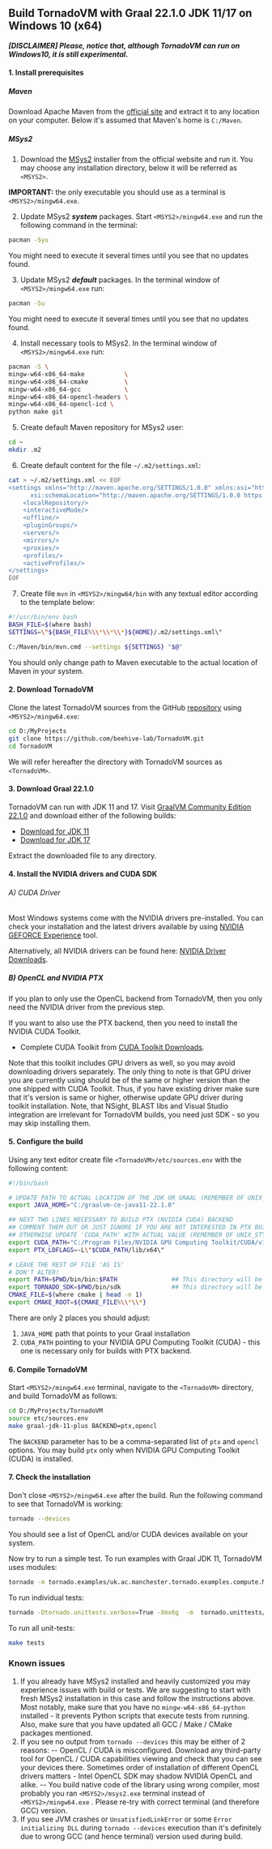 ## Build TornadoVM with Graal 22.1.0 JDK 11/17 on Windows 10 (x64)

_**[DISCLAIMER] Please, notice that, although TornadoVM can run on Windows10, it is still experimental.**_

#### 1. Install prerequisites

##### Maven

Download Apache Maven from the [official site](https://maven.apache.org/download.cgi) and extract it to any location on
your computer. Below it's assumed that Maven's home is `C:/Maven`.

##### MSys2

1. Download the [MSys2](https://www.msys2.org/) installer from the official website and run it. You may choose any
   installation directory, below it will be referred as `<MSYS2>`.

**IMPORTANT:** the only executable you should use as a terminal is `<MSYS2>/mingw64.exe`.

2. Update MSys2 _**system**_ packages. Start `<MSYS2>/mingw64.exe` and run the following command in the terminal:

```bash
pacman -Syu
```

You might need to execute it several times until you see that no updates found.

3. Update MSys2 _**default**_ packages. In the terminal window of `<MSYS2>/mingw64.exe` run:

```bash
pacman -Su
```

You might need to execute it several times until you see that no updates found.

4. Install necessary tools to MSys2. In the terminal window of `<MSYS2>/mingw64.exe` run:

```bash
pacman -S \
mingw-w64-x86_64-make           \
mingw-w64-x86_64-cmake          \
mingw-w64-x86_64-gcc            \
mingw-w64-x86_64-opencl-headers \
mingw-w64-x86_64-opencl-icd \
python make git
```

5. Create default Maven repository for MSys2 user:

```bash
cd ~
mkdir .m2
```

6. Create default content for the file `~/.m2/settings.xml`:

```bash
cat > ~/.m2/settings.xml << EOF
<settings xmlns="http://maven.apache.org/SETTINGS/1.0.0" xmlns:xsi="http://www.w3.org/2001/XMLSchema-instance"
      xsi:schemaLocation="http://maven.apache.org/SETTINGS/1.0.0 https://maven.apache.org/xsd/settings-1.0.0.xsd">
    <localRepository/>
    <interactiveMode/>
    <offline/>
    <pluginGroups/>
    <servers/>
    <mirrors/>
    <proxies/>
    <profiles/>
    <activeProfiles/>
</settings>
EOF
```

7. Create file `mvn` in `<MSYS2>/mingw64/bin` with any textual editor according to the template below:

```bash
#!/usr/bin/env bash
BASH_FILE=$(where bash)
SETTINGS=\"${BASH_FILE%\\*\\*\\*}${HOME}/.m2/settings.xml\"

C:/Maven/bin/mvn.cmd --settings ${SETTINGS} "$@"
```

You should only change path to Maven executable to the actual location of Maven in your system.

#### 2. Download TornadoVM

Clone the latest TornadoVM sources from the GitHub [repository](https://github.com/beehive-lab/TornadoVM)
using `<MSYS2>/mingw64.exe`:

```bash
cd D:/MyProjects
git clone https://github.com/beehive-lab/TornadoVM.git
cd TornadoVM
```

We will refer hereafter the directory with TornadoVM sources as `<TornadoVM>`.

#### 3. Download Graal 22.1.0

TornadoVM can run with JDK 11 and 17.
Visit [GraalVM Community Edition 22.1.0](https://github.com/graalvm/graalvm-ce-builds/releases/tag/vm-22.1.0) and
download either of the following builds:

- [Download for JDK 11](https://github.com/graalvm/graalvm-ce-builds/releases/download/vm-22.1.0/graalvm-ce-java11-windows-amd64-22.1.0.zip)
- [Download for JDK 17](https://github.com/graalvm/graalvm-ce-builds/releases/download/vm-22.1.0/graalvm-ce-java17-windows-amd64-22.1.0.zip)

Extract the downloaded file to any directory.

#### 4. Install the NVIDIA drivers and CUDA SDK

###### A) CUDA Driver

Most Windows systems come with the NVIDIA drivers pre-installed. You can check your installation and the latest drivers
available by using [NVIDIA GEFORCE Experience](https://www.nvidia.com/it-it/geforce/geforce-experience/download/) tool.

Alternatively, all NVIDIA drivers can be found
here: [NVIDIA Driver Downloads](https://www.nvidia.com/Download/index.aspx).

##### B) OpenCL and NVIDIA PTX

If you plan to only use the OpenCL backend from TornadoVM, then you only need the NVIDIA driver from the previous step.

If you want to also use the PTX backend, then you need to install the NVIDIA CUDA Toolkit.

- Complete CUDA Toolkit
  from [CUDA Toolkit Downloads](https://developer.nvidia.com/cuda-downloads?target_os=Windows&target_arch=x86_64).

Note that this toolkit includes GPU drivers as well, so you may avoid downloading drivers separately. The only thing to
note is that GPU driver you are currently using should be of the same or higher version than the one shipped with CUDA
Toolkit. Thus, if you have existing driver make sure that it's version is same or higher, otherwise update GPU driver
during toolkit installation. Note, that NSight, BLAST libs and Visual Studio integration are irrelevant for TornadoVM
builds, you need just SDK - so you may skip installing them.

#### 5. Configure the build

Using any text editor create file `<TornadoVM>/etc/sources.env`  with the following content:

```bash
#!/bin/bash

# UPDATE PATH TO ACTUAL LOCATION OF THE JDK OR GRAAL (REMEMBER OF UNIX_STYLE SLASHES AND SPACES!!!)
export JAVA_HOME="C:/graalvm-ce-java11-22.1.0"

## NEXT TWO LINES NECESSARY TO BUILD PTX (NVIDIA CUDA) BACKEND
## COMMENT THEM OUT OR JUST IGNORE IF YOU ARE NOT INTERESTED IN PTX BUILD
## OTHERWISE UPDATE 'CUDA_PATH' WITH ACTUAL VALUE (REMEMBER OF UNIX_STYLE SLASHES AND SPACES!!!)
export CUDA_PATH="C:/Program Files/NVIDIA GPU Computing Toolkit/CUDA/v11.2"
export PTX_LDFLAGS=-L\"$CUDA_PATH/lib/x64\"

# LEAVE THE REST OF FILE 'AS IS'
# DON'T ALTER!
export PATH=$PWD/bin/bin:$PATH               ## This directory will be automatically generated during Tornado compilation
export TORNADO_SDK=$PWD/bin/sdk              ## This directory will be automatically generated during Tornado compilation
CMAKE_FILE=$(where cmake | head -n 1)
export CMAKE_ROOT=${CMAKE_FILE%\\*\\*}
```

There are only 2 places you should adjust:

1. `JAVA_HOME` path that points to your Graal installation
2. `CUDA_PATH` pointing to your NVIDIA GPU Computing Toolkit (CUDA) - this one is necessary only for builds with PTX
   backend.

#### 6. Compile TornadoVM

Start `<MSYS2>/mingw64.exe` terminal, navigate to the `<TornadoVM>` directory, and build TornadoVM as follows:

```bash
cd D:/MyProjects/TornadoVM
source etc/sources.env
make graal-jdk-11-plus BACKEND=ptx,opencl
```

The `BACKEND` parameter has to be a comma-separated list of `ptx` and `opencl` options. You may build `ptx` only when
NVIDIA GPU Computing Toolkit (CUDA) is installed.

#### 7. Check the installation

Don't close `<MSYS2>/mingw64.exe` after the build. Run the following command to see that TornadoVM is working:

```bash
tornado --devices
```

You should see a list of OpenCL and/or CUDA devices available on your system.

Now try to run a simple test. To run examples with Graal JDK 11, TornadoVM uses modules:

```bash 
tornado -m tornado.examples/uk.ac.manchester.tornado.examples.compute.MatrixMultiplication2D 512
```

To run individual tests:

```bash
tornado -Dtornado.unittests.verbose=True -Xmx6g  -m  tornado.unittests/uk.ac.manchester.tornado.unittests.tools.TornadoTestRunner uk.ac.manchester.tornado.unittests.arrays.TestArrays
```

To run all unit-tests:

```bash
make tests
```

### Known issues

1. If you already have MSys2 installed and heavily customized you may experience issues with build or tests. We are
   suggesting to start with fresh MSys2 installation in this case and follow the instructions above. Most notably, make
   sure that you have no `mingw-w64-x86_64-python` installed - it prevents Python scripts that execute tests from
   running. Also, make sure that you have updated all GCC / Make / CMake packages mentioned.
2. If you see no output from `tornado --devices` this may be either of 2 reasons:
   -- OpenCL / CUDA is misconfigured. Download any third-party tool for OpenCL / CUDA capabilities viewing and check
   that you can see your devices there. Sometimes order of installation of different OpenCL drivers matters - Intel
   OpenCL SDK may shadow NVIDIA OpenCL and alike. -- You build native code of the library using wrong compiler, most
   probably you ran `<MSYS2>/msys2.exe` terminal instead of `<MSYS2>/mingw64.exe` . Please re-try with correct
   terminal (and therefore GCC) version.
3. If you see JVM crashes or `UnsatisfiedLinkError` or some `Error initializing DLL` during `tornado --devices`
   execution than it's definitely due to wrong GCC (and hence terminal) version used during build.
